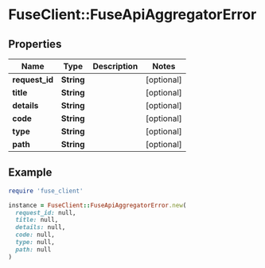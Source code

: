 # FuseClient::FuseApiAggregatorError

## Properties

| Name | Type | Description | Notes |
| ---- | ---- | ----------- | ----- |
| **request_id** | **String** |  | [optional] |
| **title** | **String** |  | [optional] |
| **details** | **String** |  | [optional] |
| **code** | **String** |  | [optional] |
| **type** | **String** |  | [optional] |
| **path** | **String** |  | [optional] |

## Example

```ruby
require 'fuse_client'

instance = FuseClient::FuseApiAggregatorError.new(
  request_id: null,
  title: null,
  details: null,
  code: null,
  type: null,
  path: null
)
```

